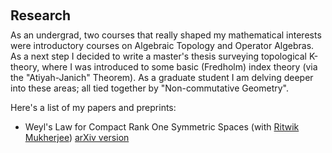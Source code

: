 <h1 id="ongoing work"></h1>

<h2 style="margin: 60px 0px 10px;">Research</h2>
As an undergrad, two courses that really shaped my mathematical interests were introductory courses on Algebraic Topology and Operator Algebras. As a next step I decided to write a master's thesis surveying topological K-theory, where I was introduced to some basic (Fredholm) index theory (via the "Atiyah-Janich" Theorem). 
As a graduate student I am delving deeper into these areas; all tied together by "Non-commutative Geometry". 

Here's a list of my papers and preprints:
<ul>
<li>Weyl's Law for Compact Rank One Symmetric Spaces (with <a href = "https://sites.google.com/site/ritwik371/home">Ritwik Mukherjee</a>) <a href = "https://arxiv.org/abs/2407.05274">arXiv version</a></li>
</ul>
